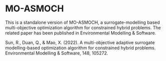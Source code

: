 # MO-ASMOCH
This is a standalone version of MO-ASMOCH, a surrogate-modelling based multi-objective optimization algorithm for constrained hybrid problems.
The related paper has been published in Environmental Modelling & Software.

Sun, R., Duan, Q., & Mao, X. (2022). A multi-objective adaptive surrogate modelling-based optimization algorithm for constrained hybrid problems. Environmental Modelling & Software, 148, 105272.
